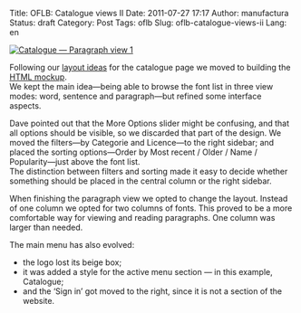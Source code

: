 Title: OFLB: Catalogue views II
Date: 2011-07-27 17:17
Author: manufactura
Status: draft
Category: Post
Tags: oflb
Slug: oflb-catalogue-views-ii
Lang: en

[![Catalogue — Paragraph view 1](http://media.manufacturaindependente.org/Screenshot-1-293x300.png "Catalogue — Paragraph view 1")](http://manufacturaindependente.com/oflb/20110727-catalogue/catalogue-sentence.html)

Following our [layout
ideas](http://blog.manufacturaindependente.org/2011/07/oflb-catalogue-views/)
for the catalogue page we moved to building the [HTML
mockup](http://manufacturaindependente.com/oflb/20110727-catalogue/catalogue-sentence.html).  
We kept the main idea—being able to browse the font list in three view
modes: word, sentence and paragraph—but refined some interface aspects.

Dave pointed out that the More Options slider might be confusing, and
that all options should be visible, so we discarded that part of the
design. We moved the filters—by Categorie and Licence—to the right
sidebar; and placed the sorting options—Order by Most recent / Older /
Name / Popularity—just above the font list.  
The distinction between filters and sorting made it easy to decide
whether something should be placed in the central column or the right
sidebar.

When finishing the paragraph view we opted to change the layout. Instead
of one column we opted for two columns of fonts. This proved to be a
more comfortable way for viewing and reading paragraphs. One column was
larger than needed.

The main menu has also evolved:

-   the logo lost its beige box;
-   it was added a style for the active menu section — in this example,
    Catalogue;
-   and the ‘Sign in’ got moved to the right, since it is not a section
    of the website.


